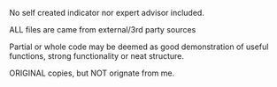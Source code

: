 No self created indicator nor expert advisor included.

ALL files are came from external/3rd party sources

Partial or whole code may be deemed as good demonstration of useful functions, strong functionality or neat structure.

ORIGINAL copies, but NOT orignate from me.
